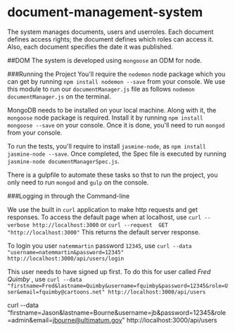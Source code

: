 # document-management-system
The system manages documents, users and userroles. Each document defines access rights; the document defines which roles can access it. Also, each document specifies the date it was published.

##DOM
The system is developed using `mongoose` an ODM for node.

###Running the Project
You'll require the `nodemon` node package which you can get by running `npm install nodemon --save` from your console. We use this module to run our `documentManager.js` file as follows `nodemon documentManager.js` on the terminal.

MongoDB needs to be installed on your local machine. Along with it, the `mongoose` node package is required. Install it by running `npm install mongoose --save` on your console. Once it is done, you'll need to run `mongod` from your console.

To run the tests, you'll require to install `jasmine-node`, as `npm install jasmine-node --save`. Once completed, the Spec file is executed by running `jasmine-node documentManagerSpec.js`.

There is a gulpfile to automate these tasks so thst to run the project, you only need to run `mongod` and `gulp` on the console.


###Logging in through the Command-line

We use the built in `curl` application to make http requests and get responses.
To access the default page when at localhost, use
    `curl --verbose http://localhost:3000` or `curl --request  GET "http://localhost:3000"`
    This returns the default server response.

To login you user `natemmartin` password `12345`, use
    `curl --data "username=natemmartin&password=12345" http://localhost:3000/api/users/login`

This user needs to have signed up first. To do this for user called _Fred Quimby_ , use
    `curl --data "firstname=Fred&lastname=Quimby&username=fquimby&password=12345&role=User&email=fquimby@cartoons.net" http://localhost:3000/api/users`

curl --data “firstname=Jason&lastname=Bourne&username=jb&password=12345&role=admin&email=jbourne@ultimatum.gov" http://localhost:3000/api/users